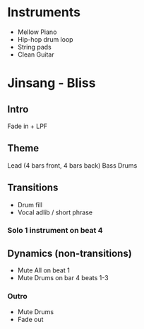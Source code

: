 
# Instruments

- Mellow Piano
- Hip-hop drum loop
- String pads
- Clean Guitar
# Jinsang - Bliss

## Intro

Fade in + LPF

## Theme

Lead (4 bars front, 4 bars back)
Bass
Drums

## Transitions

- Drum fill
- Vocal adlib / short phrase

### Solo 1 instrument on beat 4

## Dynamics (non-transitions)

- Mute All on beat 1
- Mute Drums on bar 4 beats 1-3

### Outro

- Mute Drums
- Fade out